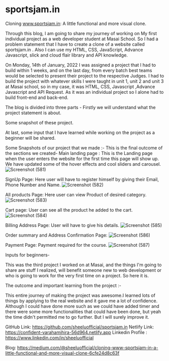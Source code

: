 # sportsjam.in
 
 Cloning www.sportsjam.in: A little functional and more visual clone.
 
Through this blog, I am going to share my journey of working on My first individual project as a web developer student at Masai School.
So I had a problem statement that I have to create a clone of a website called sportsjam.in . Also I can use my HTML, CSS, JavaScript, Advance Javascript, slick and cloud flair library and API knowledge.

On Monday, 14th of January, 2022 I was assigned a project that I had to build within 1 weeks, and on the last day, from every batch best teams would be selected to present their project to the respective Judges. I had to build the project with whatever skills I were taught in unit 1, unit 2 and unit 3 at Masai school, so in my case, it was HTML, CSS, Javascript ,Advance Javascript and API Request. As it was an individual project so I alone had to build front-end and back-end.

The blog is divided into three parts -
Firstly we will understand what the project statement is about.

Some snapshot of these project.

At last, some input that I have learned while working on the project as a beginner will be shared.

Some Snapshots of our project that we made :-
This is the final outcome of the sections we created-
Main landing page :
This is the Landing page when the user enters the website for the first time this page will show up. We have updated some of the hover effects and cool sliders and carousel.
![Screenshot (581)](https://user-images.githubusercontent.com/93376045/150582865-feb1de24-e715-4e59-a597-0196652dd6b7.png)

SignUp Page:
Here user will have to register himself by giving their Email, Phone Number and Name.
![Screenshot (582)](https://user-images.githubusercontent.com/93376045/150582892-742f6e5b-e047-4960-a0ad-54bae71c4788.png)

All products Page:
Here user can view Product of desired category.
![Screenshot (583)](https://user-images.githubusercontent.com/93376045/150582951-ceec503d-92e0-49f8-8502-4ee5a527e964.png)

Cart page:
User can see all the product he added to the cart.
![Screenshot (584)](https://user-images.githubusercontent.com/93376045/150582962-26223323-1d91-4e67-9ccd-1121fb086de0.png)

Billing Address Page:
User will have to give his details.
![Screenshot (585)](https://user-images.githubusercontent.com/93376045/150582978-6ad07785-e5aa-4a79-89eb-82517dfd3e3a.png)

Order summary and Address Confirmation Page:
![Screenshot (586)](https://user-images.githubusercontent.com/93376045/150582990-6ac1bdb8-efa7-4978-b941-37d4eb9ab92c.png)

Payment Page:
Payment required for the course.
![Screenshot (587)](https://user-images.githubusercontent.com/93376045/150583007-bd54ca84-2fd3-4004-b4f0-79896a622c99.png)

Inputs for beginners-

This was the third project I worked on at Masai, and the things I'm going to share are stuff I realized, will benefit someone new to web development or who is going to work for the very first time on a project. So here it is.

The outcome and important learning from the project :-

This entire journey of making the project was awesome.I learned lots of things by applying to the real website and it gave me a lot of confidence. Although I could have done more such as we could have added timer and there were some more functionalities that could have been done, but yeah the time didn't permitted me to go further. But I will surely improve it.

GitHub Link: https://github.com/sheeluofficial/sportsjam.in
Netlify Link: https://confident-varahamihira-56d964.netlify.app
Linkedin Profile : https://www.linkedin.com/in/sheeluofficial
 
 
Blog: https://medium.com/@sheeluofficial/cloning-www-sportsjam-in-a-little-functional-and-more-visual-clone-6cfe24d8c63f
